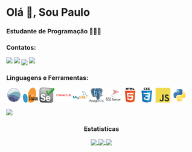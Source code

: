 <h1 align="left">Olá 👋, Sou Paulo</h1>
<h3 align="left">Estudante de Programação 👨🏻‍💻</h3>

</div><h3 align="left">Contatos:</h3>
<p align="left">
<div> <a href="https://github.com/pauloneto3" target="_blank"><img src="https://cdn1.iconfinder.com/data/icons/logotypes/32/github-64.png" target="_blank"></a>
<a href="https://www.linkedin.com/in/pauloneto3" target="_blank"><img src="https://cdn1.iconfinder.com/data/icons/social-networks-15/512/LinkedIn_social_network_logo-64.png" target="_blank"></a>
<a href="pn.oliveira36+github@hotmail.com" target="_blank"><img align="center" src="https://cdn0.iconfinder.com/data/icons/logos-microsoft-office-365/128/Microsoft_Office-07-64.png"></a>
<a href="https://instagram.com/pn.kim66" target="_blank"><img src="https://cdn2.iconfinder.com/data/icons/social-icons-33/128/Instagram-64.png" target="_blank"></a></p>

<h3 align="left">Linguagens e Ferramentas:</h3>
<p align="left">
<img src="https://raw.githubusercontent.com/teamedwardforever/Readme-Generator/71f25dd8b98329b168142a6b782a107b75eab178/svg/Skills/ML/logo-mark-lightbg.svg" alt="SeaBorn" width="40" height="40"/>
<img src="https://raw.githubusercontent.com/teamedwardforever/Readme-Generator/71f25dd8b98329b168142a6b782a107b75eab178/svg/Skills/ML/Scikit_learn_logo_small.svg" alt="Scikit" width="40" height="40"/>
<img src="https://raw.githubusercontent.com/teamedwardforever/Readme-Generator/71f25dd8b98329b168142a6b782a107b75eab178/svg/Skills/Testing/selenium-logo.svg" alt="Selenium" width="40" height="40"/>
<img src="https://raw.githubusercontent.com/teamedwardforever/Readme-Generator/71f25dd8b98329b168142a6b782a107b75eab178/svg/Skills/Database/oracle-original.svg" alt="Oracle" width="40" height="40"/>
<img src="https://raw.githubusercontent.com/teamedwardforever/Readme-Generator/71f25dd8b98329b168142a6b782a107b75eab178/svg/Skills/Database/mysql-original-wordmark.svg" alt="Mysql" width="40" height="40"/>
<img src="https://raw.githubusercontent.com/teamedwardforever/Readme-Generator/71f25dd8b98329b168142a6b782a107b75eab178/svg/Skills/Database/postgresql-original-wordmark.svg" alt="Postgresql" width="40" height="40"/>
<img src="https://raw.githubusercontent.com/teamedwardforever/Readme-Generator/71f25dd8b98329b168142a6b782a107b75eab178/svg/Skills/Database/microsoft-sql-server-logo.svg" alt="Microsoft Sql Server" width="40" height="40"/>
<img src="https://raw.githubusercontent.com/teamedwardforever/Readme-Generator/71f25dd8b98329b168142a6b782a107b75eab178/svg/Skills/Frontend/html5-original-wordmark.svg" alt="HTML" width="40" height="40"/>
<img src="https://raw.githubusercontent.com/teamedwardforever/Readme-Generator/71f25dd8b98329b168142a6b782a107b75eab178/svg/Skills/Frontend/css3-original-wordmark.svg" alt="Css" width="40" height="40"/>
<img src="https://raw.githubusercontent.com/teamedwardforever/Readme-Generator/71f25dd8b98329b168142a6b782a107b75eab178/svg/Skills/Languages/javascript-original.svg" alt="Javascript" width="40" height="40"/>
<img src="https://raw.githubusercontent.com/teamedwardforever/Readme-Generator/71f25dd8b98329b168142a6b782a107b75eab178/svg/Skills/Languages/python-original.svg" alt="Python" width="40" height="40"/>
</p>

<img src="https://user-images.githubusercontent.com/73097560/115834477-dbab4500-a447-11eb-908a-139a6edaec5c.gif"><h3 align="center">Estatisticas</h3>

<div align="center">
<a href="https://github.com/pauloneto3">
<img align="center" src="http://github-profile-summary-cards.vercel.app/api/cards/stats?username=pauloneto3&theme=aura" height="180em" />
<img align="center" src="http://github-profile-summary-cards.vercel.app/api/cards/repos-per-language?username=pauloneto3&theme=aura" height="180em" />
<img align="center" src="http://github-profile-summary-cards.vercel.app/api/cards/profile-details?username=pauloneto3&theme=aura" height="180em" />
</div>
